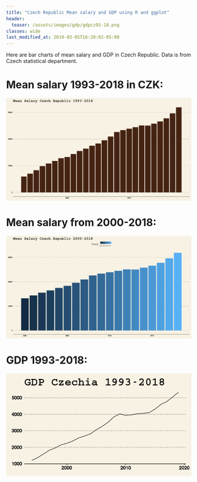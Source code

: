 ```yaml
---
title: "Czech Republic Mean salary and GDP using R and ggplot"
header:
  teaser: /assets/images/gdp/gdpcz93-18.png
classes: wide
last_modified_at: 2019-03-05T16:20:02-05:00
---
```


Here are bar charts of mean salary and GDP in Czech Republic. Data is from Czech statistical department. 


# Mean salary 1993-2018 in CZK:

[![small image](/assets/images/gdp/meansalary93-18.png)](/assets/images/gdp/meansalary93-18.png)


# Mean salary from 2000-2018:

[![small image](/assets/images/gdp/meansalary2000-18.png)](/assets/images/gdp/meansalary2000-18.png)


# GDP 1993-2018:

[![small image](/assets/images/gdp/gdpcz93-18.png)](/assets/images/gdp/gdpcz93-18.png)


